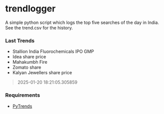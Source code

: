 # trendlogger
A simple python script which logs the top five searches of the day in India.<br>See the trend.csv for the history.<br>

<!-- Last Trends -->
### Last Trends
* Stallion India Fluorochemicals IPO GMP
* Idea share price
* Mahakumbh Fire
* Zomato share
* Kalyan Jewellers share price
> 2025-01-20 18:21:05.305859

<!-- Requirements -->
### Requirements
* [PyTrends](https://github.com/dreyco676/pytrends)
